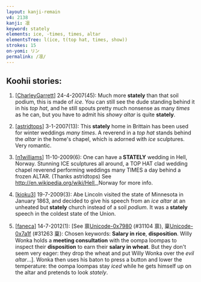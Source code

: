 ```yaml
---
layout: kanji-remain
v4: 2138
kanji: 凛
keyword: stately
elements: ice, -times, times, altar
elementsTree: l(ice, t(top hat, times, show))
strokes: 15
on-yomi: リン
permalink: /凛/
---
```


## Koohii stories: 

1) [<a href="http://kanji.koohii.com/profile/CharleyGarrett">CharleyGarrett</a>] 24-4-2007(45): Much more <strong>stately</strong> than that soil podium, this is made of <em>ice</em>. You can still see the dude standing behind it in his <em>top hat</em>, and he still spouts pretty much nonsense as many <em>times</em> as he can, but you have to admit his <em>showy altar</em> is quite <strong>stately</strong>.

2) [<a href="http://kanji.koohii.com/profile/astridtops">astridtops</a>] 3-1-2007(13): This<strong> stately</strong> home in Brittain has been used for winter weddings <em>many times</em>. A reverend in a <em>top hat</em> stands behind the <em>altar</em> in the home&#039;s chapel, which is adorned with <em>ice</em> sculptures. Very romantic.

3) [<a href="http://kanji.koohii.com/profile/n1williams">n1williams</a>] 11-10-2009(6): One can have a<strong> STATELY</strong> wedding in Hell, Norway. Stunning ICE sculptures all around, a TOP HAT clad wedding chapel reverend performing weddings many TIMES a day behind a frozen ALTAR. (Thanks astridtops) See <a href="http://en.wikipedia.org/wiki/Hell">http://en.wikipedia.org/wiki/Hell</a>,_Norway for more info.

4) [<a href="http://kanji.koohii.com/profile/kioku3">kioku3</a>] 19-7-2009(3): Abe Lincoln visited the state of Minnesota in January 1863, and decided to give his speech from an <em>ice altar</em> at an unheated but<strong> stately</strong> church instead of a soil <em>podium</em>. It was a<strong> stately</strong> speech in the coldest state of the Union.

5) [<a href="http://kanji.koohii.com/profile/faneca">faneca</a>] 14-7-2012(1): [See 禀<a href="http://kanji.koohii.com/study/kanji/31104">Unicode-0x7980</a> (#31104 禀), 稟<a href="http://kanji.koohii.com/study/kanji/31263">Unicode-0x7a1f</a> (#31263 稟): Chosen keywords: <strong>Salary in rice</strong>, <strong>disposition</strong>. Willy Wonka holds a <strong>meeting consultation</strong> with the oompa loompas to inspect their <strong>disposition</strong> to earn their <strong>salary in wheat</strong>. But they don&#039;t seem very eager: they drop the wheat and put Willy Wonka over the <em>evil altar</em>...]. Wonka then uses his baton to press a button and lower the temperature: the oompa loompas stay <em>iced</em> while he gets himself up on the altar and pretends to look <em>stately</em>.

